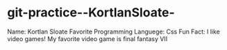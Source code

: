 # git-practice--KortlanSloate-


Name: Kortlan Sloate
Favorite Programming Languege: Css
Fun Fact: I like video games! My favorite video game is final fantasy VII